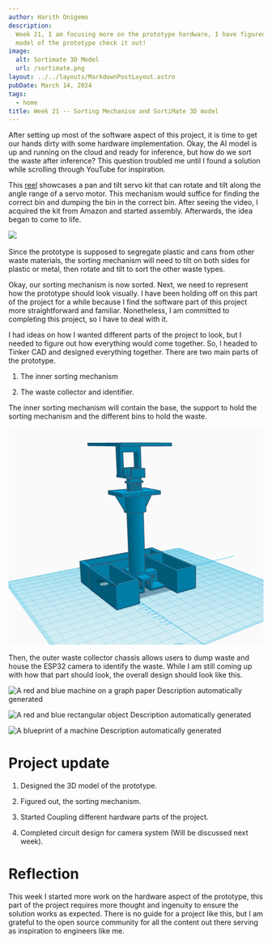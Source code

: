 ```yaml
---
author: Harith Onigemo
description:
  Week 21, I am focusing more on the prototype hardware, I have figured out how the sorting mechanism and designed the 3D
  model of the prototype check it out!
image:
  alt: Sortimate 3D Model
  url: /sortimate.png
layout: ../../layouts/MarkdownPostLayout.astro
pubDate: March 14, 2024
tags:
  - home
title: Week 21 -- Sorting Mechanism and SortiMate 3D model
---
```


After setting up most of the software aspect of this project, it is time
to get our hands dirty with some hardware implementation. Okay, the AI
model is up and running on the cloud and ready for inference, but how do
we sort the waste after inference? This question troubled me until I
found a solution while scrolling through YouTube for inspiration.

This
[reel](https://landing-page-fsiz91x78-harith-onigemos-projects.vercel.app/)
showcases a pan and tilt servo kit that can rotate and tilt along the
angle range of a servo motor. This mechanism would suffice for finding
the correct bin and dumping the bin in the correct bin. After seeing the
video, I acquired the kit from Amazon and started assembly. Afterwards,
the idea began to come to life.

![](../../../public/week21/media/image1.gif)

Since the prototype is supposed to segregate plastic and cans from other
waste materials, the sorting mechanism will need to tilt on both sides
for plastic or metal, then rotate and tilt to sort the other waste
types.

Okay, our sorting mechanism is now sorted. Next, we need to represent
how the prototype should look visually. I have been holding off on this
part of the project for a while because I find the software part of this
project more straightforward and familiar. Nonetheless, I am committed
to completing this project, so I have to deal with it.

I had ideas on how I wanted different parts of the project to look, but
I needed to figure out how everything would come together. So, I headed
to Tinker CAD and designed everything together. There are two main parts
of the prototype.

1.  The inner sorting mechanism

2.  The waste collector and identifier.

The inner sorting mechanism will contain the base, the support to hold
the sorting mechanism and the different bins to hold the waste.

![](../../../public/week21/media/image2.png)

Then, the outer waste collector chassis allows users to dump waste and
house the ESP32 camera to identify the waste. While I am still coming up
with how that part should look, the overall design should look like
this.

![A red and blue machine on a graph paper Description automatically
generated](../../../public/week21/media/image3.png)

![A red and blue rectangular object
Description automatically
generated](../../../public/week21/media/image4.png)

![A blueprint of a machine Description automatically
generated](../../../public/week21/media/image5.png)

# Project update

1.  Designed the 3D model of the prototype.

2.  Figured out, the sorting mechanism.

3.  Started Coupling different hardware parts of the project.

4.  Completed circuit design for camera system (Will be discussed next
    week).

# Reflection

This week I started more work on the hardware aspect of the prototype,
this part of the project requires more thought and ingenuity to ensure
the solution works as expected. There is no guide for a project like
this, but I am grateful to the open source community for all the content
out there serving as inspiration to engineers like me.
